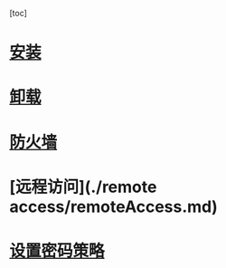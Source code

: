 [toc]

# [安装](./install/install.md)
# [卸载](./uninstall/uninstall.md)
# [防火墙](./firewall/firewall.md)
# [远程访问](./remote access/remoteAccess.md)
# [设置密码策略](./password/password.md)